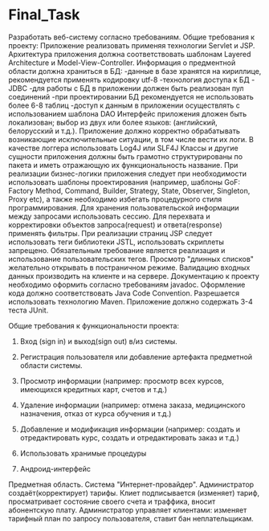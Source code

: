 # Final_Task
Разработать веб-систему согласно требованиям.
Общие требования к проекту:
Приложение реализовать применяя технологии Servlet и JSP.
Архитектура приложения должна соответствовать шаблонам Layered Architecture и Model-View-Controller.
Информация о предментной области должна храниться в БД:
-данные в базе хранятся на кириллице, рекомендуется применять кодировку utf-8
-технология доступа к БД - JDBC
-для работы с БД в приложении должен быть реализован пул соединений
-при проектировании БД рекомендуется не использовать более 6-8 таблиц
-доступ к данным в приложении осуществлять с использованием шаблона DAO
Интерфейс приложения дложен быть локализован; выбор из двух или более языков: (английский, белорусский и т.д.).
Приложение должно корректно обрабатывать возникающие исключительные ситуации, в том числе вести их логи. В качестве логгера использовать Log4J или SLF4J
Классы и другие сущности приложения должны быть грамотно структурированы по пакета и иметь отражающую их функциональность название.
При реализации бизнес-логики приложения следует при необходимости использовать шаблоны проектирования (например, шаблоны GoF: Factory Method, Command, Builder, Strategy, State, Observer, Singleton, Proxy etc), а также необходимо избегать процедурного стиля программирования.
Для хранения пользовательской информации между запросами использовать сессию.
Для перехвата и корректировки объектов запроса(request) и ответа(response) применять фильтры.
При реализации страниц JSP следует использовать теги библиотеки JSTL, использовать скриплеты запрещено. Обязательным требование является реализация и использование пользовательских тегов. Просмотр "длинных списков" желательно открывать в постраничном режиме.
Валидацию входных данных производить на клиенте и на сервере.
Документацию к проекту необходимо оформить согласно требованиям javadoc.
Оформление кода должно соответствовать Java Code Convention.
Разрешается использовать технологию Maven.
Приложение должно содержать 3-4 теста JUnit.

Общие требования к функциональности проекта:
1) Вход (sign in) и выход(sign out) в/из системы.
2) Регистрация пользователя или добавление артефакта предметной области системы.
3) Просмотр информации (например: просмотр всех курсов, имеющихся кредитных карт, счетов и т.д.)
4) Удаление информации (например: отмена заказа, медицинского назначения, отказ от курса обучения и т.д.)
5) Добавление и модификация информации (например: создать и отредактировать курс, создать и отредактировать заказ и т.д.)

6) Использовать хранимые процедуры
7) Андроид-интерфейс

Предметная область.
Система "Интернет-провайдер". Администратор создаёт(корректирует) тарифы. Клиет подписывается (изменяет) тариф, просматривает состояние своего счета и траффика, вносит абонентскую плату. Администратор управляет клиентами: изменяет тарифный план по запросу пользователя, ставит бан неплательщикам.
